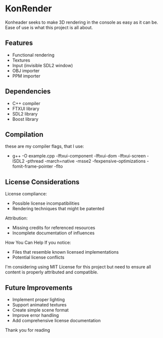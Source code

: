 # KonRender

Konheader seeks to make 3D rendering in the console as easy as it can be.
Ease of use is what this project is all about.

## Features

  - Functional rendering
  - Textures 
  - Input (invisible SDL2 window)
  - OBJ importer
  - PPM importer

## Dependencies

  - C++ compiler
  - FTXUI library
  - SDL2 library
  - Boost library

## Compilation

these are my compiler flags, that I use:
  - g++ -O example.cpp -lftxui-component -lftxui-dom -lftxui-screen -lSDL2 -pthread -march=native -msse2 -fexpensive-optimizations -fomit-frame-pointer -flto  

## License Considerations

License compliance:

  - Possible license incompatibilities
  - Rendering techniques that might be patented

Attribution:

  - Missing credits for referenced resources
  - Incomplete documentation of influences

How You Can Help
If you notice:

  - Files that resemble known licensed implementations
  - Potential license conflicts

I'm considering using MIT License for this project but need to ensure all content is properly attributed and compatible.

## Future Improvements

  - Implement proper lighting
  - Support animated textures
  - Create simple scene format
  - Improve error handling
  - Add comprehensive license documentation

Thank you for reading
